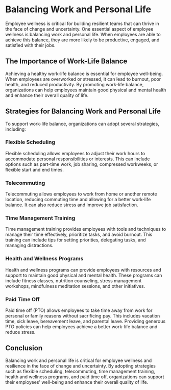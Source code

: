 Balancing Work and Personal Life
=========================================================================

Employee wellness is critical for building resilient teams that can thrive in the face of change and uncertainty. One essential aspect of employee wellness is balancing work and personal life. When employees are able to achieve this balance, they are more likely to be productive, engaged, and satisfied with their jobs.

The Importance of Work-Life Balance
-----------------------------------

Achieving a healthy work-life balance is essential for employee well-being. When employees are overworked or stressed, it can lead to burnout, poor health, and reduced productivity. By promoting work-life balance, organizations can help employees maintain good physical and mental health and enhance their overall quality of life.

Strategies for Balancing Work and Personal Life
-----------------------------------------------

To support work-life balance, organizations can adopt several strategies, including:

### Flexible Scheduling

Flexible scheduling allows employees to adjust their work hours to accommodate personal responsibilities or interests. This can include options such as part-time work, job sharing, compressed workweeks, or flexible start and end times.

### Telecommuting

Telecommuting allows employees to work from home or another remote location, reducing commuting time and allowing for a better work-life balance. It can also reduce stress and improve job satisfaction.

### Time Management Training

Time management training provides employees with tools and techniques to manage their time effectively, prioritize tasks, and avoid burnout. This training can include tips for setting priorities, delegating tasks, and managing distractions.

### Health and Wellness Programs

Health and wellness programs can provide employees with resources and support to maintain good physical and mental health. These programs can include fitness classes, nutrition counseling, stress management workshops, mindfulness meditation sessions, and other initiatives.

### Paid Time Off

Paid time off (PTO) allows employees to take time away from work for personal or family reasons without sacrificing pay. This includes vacation time, sick leave, bereavement leave, and parental leave. Providing generous PTO policies can help employees achieve a better work-life balance and reduce stress.

Conclusion
----------

Balancing work and personal life is critical for employee wellness and resilience in the face of change and uncertainty. By adopting strategies such as flexible scheduling, telecommuting, time management training, health and wellness programs, and paid time off, organizations can support their employees' well-being and enhance their overall quality of life.
